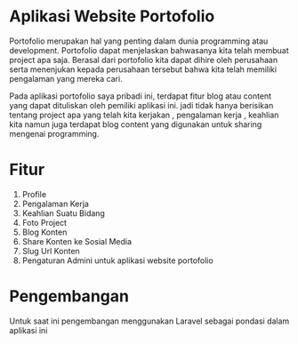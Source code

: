 # Aplikasi Website Portofolio

Portofolio merupakan hal yang penting dalam dunia programming atau development. Portofolio dapat menjelaskan bahwasanya kita telah membuat project apa saja.
Berasal dari portofolio kita dapat dihire oleh perusahaan serta menenjukan kepada perusahaan tersebut bahwa kita telah memiliki pengalaman yang mereka cari.

Pada aplikasi portofolio saya pribadi ini, terdapat fitur blog atau content yang dapat dituliskan oleh pemiliki aplikasi ini. jadi tidak hanya berisikan tentang project apa yang telah kita kerjakan , pengalaman kerja , keahlian kita namun juga terdapat blog content yang digunakan untuk sharing mengenai programming.

# Fitur

1. Profile
2. Pengalaman Kerja
3. Keahlian Suatu Bidang
4. Foto Project
5. Blog Konten
6. Share Konten ke Sosial Media
7. Slug Url Konten
8. Pengaturan Admini untuk aplikasi website portofolio

# Pengembangan

Untuk saat ini pengembangan menggunakan Laravel sebagai pondasi dalam aplikasi ini

